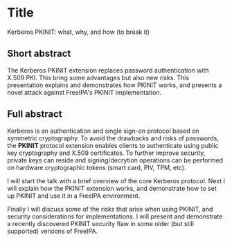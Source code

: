 # Title

Kerberos PKINIT: what, why, and how (to break it)

## Short abstract

The Kerberos PKINIT extension replaces password authentication with
X.509 PKI.  This bring some advantages but also new risks.  This
presentation explains and demonstrates how PKINIT works, and
presents a novel attack against FreeIPA's PKINIT implementation.

## Full abstract

Kerberos is an authentication and single sign-on protocol based on
symmetric cryptography.  To avoid the drawbacks and risks of
passwords, the **PKINIT** protocol extension enables clients to
authenticate using public key cryptography and X.509 certificates.
To further improve security, private keys can reside and
signing/decrytion operations can be performed on hardware
cryptographic tokens (smart card, PIV, TPM, etc).

I will start the talk with a brief overview of the core Kerberos
protocol.  Next I will explain how the PKINIT extension works, and
demonstrate how to set up PKINIT and use it in a FreeIPA
environment.

Finally I will discuss some of the risks that arise when using
PKINIT, and security considerations for implementations.  I will
present and demonstrate a recently discovered PKINIT security flaw
in some older (but still supported) versions of FreeIPA.
